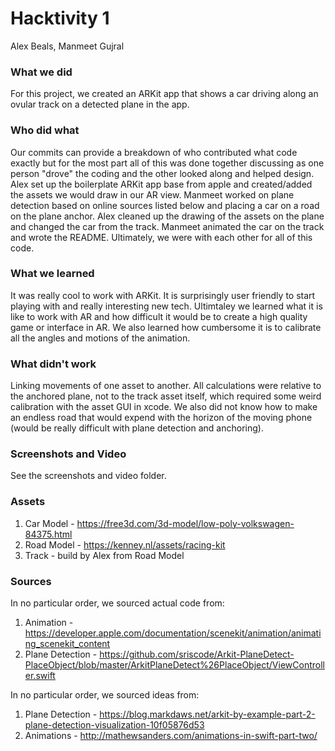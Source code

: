 # Hacktivity 1
Alex Beals, Manmeet Gujral

### What we did
For this project, we created an ARKit app that shows a car driving along an ovular track on a detected plane in the app. 

### Who did what
Our commits can provide a breakdown of who contributed what code exactly but for the most part all of this was done together discussing as one person "drove" the coding and the other looked along and helped design. Alex set up the boilerplate ARKit app base from apple and created/added the assets we would draw in our AR view. Manmeet worked on plane detection based on online sources listed below and placing a car on a road on the plane anchor. Alex cleaned up the drawing of the assets on the plane and changed the car from the track. Manmeet animated the car on the track and wrote the README. Ultimately, we were with each other for all of this code.

### What we learned
It was really cool to work with ARKit. It is surprisingly user friendly to start playing with and really interesting new tech. Ultimtaley we learned what it is like to work with AR and how difficult it would be to create a high quality game or interface in AR. We also learned how cumbersome it is to calibrate all the angles and motions of the animation. 

### What didn't work
Linking movements of one asset to another. All calculations were relative to the anchored plane, not to the track asset itself, which required some weird calibration with the asset GUI in xcode. We also did not know how to make an endless road that would expend with the horizon of the moving phone (would be really difficult with plane detection and anchoring).

### Screenshots and Video
See the screenshots and video folder.

### Assets
1. Car Model - https://free3d.com/3d-model/low-poly-volkswagen-84375.html
2. Road Model - https://kenney.nl/assets/racing-kit
3. Track - build by Alex from Road Model

### Sources
In no particular order, we sourced actual code from:
1. Animation - https://developer.apple.com/documentation/scenekit/animation/animating_scenekit_content
2. Plane Detection - https://github.com/sriscode/Arkit-PlaneDetect-PlaceObject/blob/master/ArkitPlaneDetect%26PlaceObject/ViewController.swift

In no particular order, we sourced ideas from:
1. Plane Detection - https://blog.markdaws.net/arkit-by-example-part-2-plane-detection-visualization-10f05876d53
2. Animations - http://mathewsanders.com/animations-in-swift-part-two/

